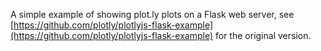 A simple example of showing plot.ly plots on a Flask web server, see [https://github.com/plotly/plotlyjs-flask-example](https://github.com/plotly/plotlyjs-flask-example) for the original version.
